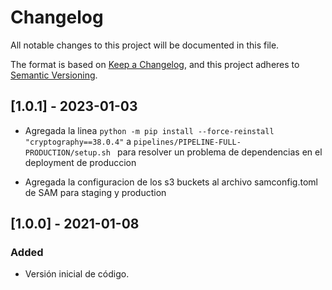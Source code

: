 # Changelog
All notable changes to this project will be documented in this file.

The format is based on [Keep a Changelog](https://keepachangelog.com/en/1.0.0/),
and this project adheres to [Semantic Versioning](https://semver.org/spec/v2.0.0.html).

## [1.0.1] - 2023-01-03
- Agregada la linea
  <code>python -m pip install --force-reinstall "cryptography==38.0.4"</code>
 a 
  <code>pipelines/PIPELINE-FULL-PRODUCTION/setup.sh </code>
  para resolver un problema de dependencias en el deployment de produccion

- Agregada la configuracion de los s3 buckets al archivo samconfig.toml de SAM para staging y production

## [1.0.0] - 2021-01-08
### Added
- Versión inicial de código.

